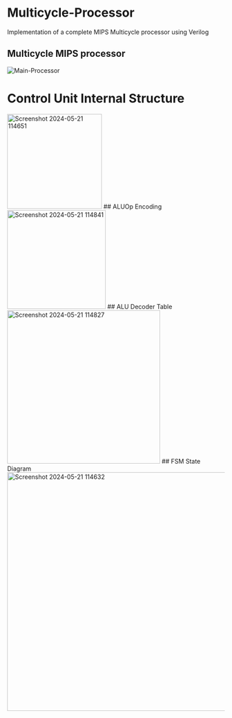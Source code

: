 # Multicycle-Processor
Implementation of a complete MIPS Multicycle processor using Verilog
## Multicycle MIPS processor
![Main-Processor](https://github.com/KeshavBaldeva/Multicycle-Processor/assets/152970391/f4a9920d-16f9-4066-9999-e18cfddfcefc)
# Control Unit Internal Structure
<img width="219" alt="Screenshot 2024-05-21 114651" src="https://github.com/KeshavBaldeva/Multicycle-Processor/assets/152970391/fd683eb8-7d68-4782-b2f6-42e1e743de9e">
## ALUOp Encoding
<img width="228" alt="Screenshot 2024-05-21 114841" src="https://github.com/KeshavBaldeva/Multicycle-Processor/assets/152970391/aeeffee0-c21e-4628-bc4c-1cca502565ae">
## ALU Decoder Table
<img width="354" alt="Screenshot 2024-05-21 114827" src="https://github.com/KeshavBaldeva/Multicycle-Processor/assets/152970391/efe0f051-33e4-4227-9878-5cdaf6a9b808">
## FSM State Diagram
<img width="551" alt="Screenshot 2024-05-21 114632" src="https://github.com/KeshavBaldeva/Multicycle-Processor/assets/152970391/23b93f07-17bd-44b4-9ee6-a6cc03798d98">
